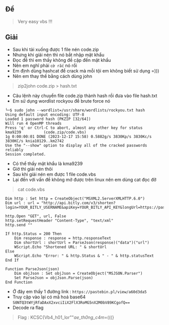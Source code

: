 ## Đề
> Very easy vbs !!!
## Giải 
- Sau khi tải xuống được 1 file nén code.zip
- Nhưng khi giải nén thì nó bắt nhập mật khẩu
- Đọc đề thì em thấy không đề cập đến mật khẩu 
- Nên em nghĩ phải `cờ rắc` nó rồi
- Em định dùng hashcat để crack mà mỗi tội em không biết sử dụng =)))
- Nên em thay thế bằng cách dùng john 
>  zip2john code.zip > hash.txt
- Câu lệnh này chuyển file code.zip thành hash rồi đưa vào file hash.txt
- Em sử dụng wordlist rockyou để brute force nó
```text
└─$ sudo john --wordlist=/usr/share/wordlists/rockyou.txt hash
Using default input encoding: UTF-8
Loaded 1 password hash (PKZIP [32/64])
Will run 4 OpenMP threads
Press 'q' or Ctrl-C to abort, almost any other key for status
kma9239          (code.zip/code.vbs)     
1g 0:00:00:01 DONE (2023-12-17 15:58) 0.5882g/s 3830Kp/s 3830Kc/s 3830KC/s knia10129..km2742
Use the "--show" option to display all of the cracked passwords reliably
Session completed. 
```
- Có thể thấy mật khẩu là kma9239
- Giờ thì giải nén thôi
- Sau khi giải nén em được 1 file code.vbs
- Lại đến với vấn đề không mở được trên linux nên em dùng cat đọc đỡ
> cat code.vbs
```text
Dim http : Set http = CreateObject("MSXML2.ServerXMLHTTP.6.0")
Dim url : url = "http://api.bitly.com/v3/shorten?login=YOUR_BITLY_USERNAME&apiKey=YOUR_BITLY_API_KEY&longUrl=https://pastebin.pl/view/a60d3da5"

http.Open "GET", url, False
http.setRequestHeader "Content-Type", "text/xml"
http.send ""

If http.Status = 200 Then
    Dim response : response = http.responseText
    Dim shortUrl : shortUrl = ParseJson(response)("data")("url")
    WScript.Echo "Shortened URL: " & shortUrl
Else
    WScript.Echo "Error: " & http.Status & " - " & http.statusText
End If

Function ParseJson(json)
    Dim objJson : Set objJson = CreateObject("MSJSON.Parser")
    Set ParseJson = objJson.Parse(json)
End Function

```
- Ở đây em thấy 1 đường link : `https://pastebin.pl/view/a60d3da5`
- Truy cập vào lại có mã hoá base64 `S0NTQ3tWYjRfaDAxX2xvciIiX2FlX3RoMG5nX2M0bV89KCgofQ==`
- Decode ra flag 
> Flag : KCSC{Vb4_h01_lor""_ae_th0ng_c4m_=(((}